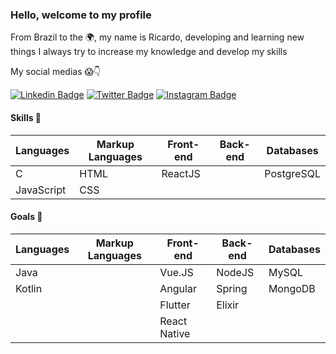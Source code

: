 <!--
**RicardoBrasileiro/RicardoBrasileiro** is a ✨ _special_ ✨ repository because its `README.md` (this file) appears on your GitHub profile.
-->

<h3>Hello, welcome to my profile</h3>
<p>From Brazil to the 🌍, my name is Ricardo, developing and learning new things I always try to increase my knowledge and develop my skills</p>
<p>My social medias 😱👇</p>

[![Linkedin Badge](https://img.shields.io/badge/linkedin-%230077B5.svg?&style=for-the-badge&logo=linkedin&logoColor=white&)](https://www.linkedin.com/in/ricarbrg)
[![Twitter Badge](https://img.shields.io/badge/twitter-%231DA1F2.svg?&style=for-the-badge&logo=twitter&logoColor=white)](https://twitter.com/ricarbrg)
[![Instagram Badge](https://img.shields.io/badge/instagram-%23E4405F.svg?&style=for-the-badge&logo=instagram&logoColor=white)](https://www.instagram.com/ricarbrg)

<h4>Skills 🤹</h4>

| Languages  | Markup Languages | Front-end | Back-end |  Databases  |
| ---------- | ---------------- | --------- | -------- | ----------- |
| C          | HTML             | ReactJS   |          | PostgreSQL  |
| JavaScript | CSS              |           |          |             |
  
<h4>Goals 🎯</h4>

| Languages  | Markup Languages | Front-end    | Back-end | Databases  |
| ---------- | ---------------- | ------------ | -------- | ---------- |
| Java       |                  | Vue.JS       | NodeJS   | MySQL      |
| Kotlin     |                  | Angular      | Spring   | MongoDB    |
|            |                  | Flutter      | Elixir   |            |
|            |                  | React Native |          |            |
